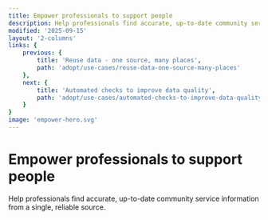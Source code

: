 ```yaml
---
title: Empower professionals to support people
description: Help professionals find accurate, up-to-date community service information from a single, reliable source.
modified: '2025-09-15'
layout: '2-columns'
links: {
    previous: {
        title: 'Reuse data - one source, many places',
        path: 'adopt/use-cases/reuse-data-one-source-many-places'
    },
    next: {
        title: 'Automated checks to improve data quality',
        path: 'adopt/use-cases/automated-checks-to-improve-data-quality'
    }
}
image: 'empower-hero.svg'
---
```


# Empower professionals to support people

Help professionals find accurate, up-to-date community service information from a single, reliable source.